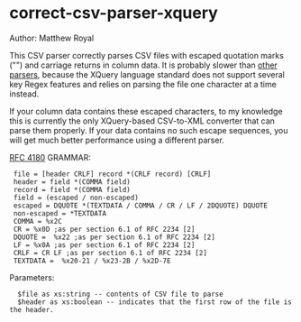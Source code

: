 correct-csv-parser-xquery
=========================

Author: Matthew Royal

This CSV parser correctly parses CSV files with escaped quotation marks ("") 
and carriage returns in column data. It is probably slower than <a href="https://github.com/dmcassel/blog-code">other parsers</a>, 
because the XQuery language standard does not support several key Regex features
and relies on parsing the file one character at a time instead.

If your column data contains these escaped characters, to my knowledge this is 
currently the only XQuery-based CSV-to-XML converter that can parse them properly.
If your data contains no such escape sequences, you will get much better performance
using a different parser.

<a href="http://tools.ietf.org/html/rfc4180">RFC 4180</a> GRAMMAR:
```
 file = [header CRLF] record *(CRLF record) [CRLF]
 header = field *(COMMA field)
 record = field *(COMMA field)
 field = (escaped / non-escaped)
 escaped = DQUOTE *(TEXTDATA / COMMA / CR / LF / 2DQUOTE) DQUOTE
 non-escaped = *TEXTDATA
 COMMA = %x2C
 CR = %x0D ;as per section 6.1 of RFC 2234 [2]
 DQUOTE =  %x22 ;as per section 6.1 of RFC 2234 [2]
 LF = %x0A ;as per section 6.1 of RFC 2234 [2]
 CRLF = CR LF ;as per section 6.1 of RFC 2234 [2]
 TEXTDATA =  %x20-21 / %x23-2B / %x2D-7E
```

Parameters:
```
  $file as xs:string -- contents of CSV file to parse
  $header as xs:boolean -- indicates that the first row of the file is the header.
```
